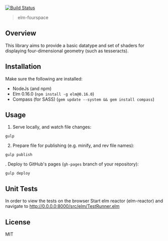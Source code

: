 [![Build Status](https://travis-ci.org/corajr/elm-fourspace.svg?branch=master)](https://travis-ci.org/corajr/elm-fourspace)

> elm-fourspace

## Overview

This library aims to provide a basic datatype and set of shaders for displaying
four-dimensional geometry (such as tesseracts).

## Installation

Make sure the following are installed:

* NodeJs (and npm)
* Elm 0.16.0 (`npm install -g elm@0.16.0`)
* Compass (for SASS) (`gem update --system && gem install compass`)

## Usage

1. Serve locally, and watch file changes:

`gulp`

2. Prepare file for publishing (e.g. minify, and rev file names):

`gulp publish`

. Deploy to GitHub's pages (`gh-pages` branch of your repository):

`gulp deploy`

## Unit Tests

In order to view the tests on the browser Start elm reactor (elm-reactor) and navigate to http://0.0.0.0:8000/src/elm/TestRunner.elm

## License

MIT
